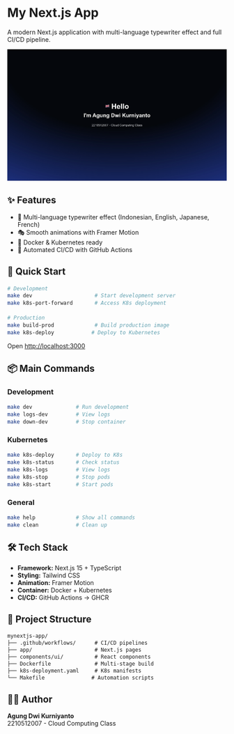 # My Next.js App

A modern Next.js application with multi-language typewriter effect and full CI/CD pipeline.

![Page Screenshot](./public/page-screenshoot.png)

## ✨ Features

- 🎨 Multi-language typewriter effect (Indonesian, English, Japanese, French)
- 🎭 Smooth animations with Framer Motion
- 🐳 Docker & Kubernetes ready
- 🚀 Automated CI/CD with GitHub Actions

## 🚀 Quick Start

```bash
# Development
make dev                    # Start development server
make k8s-port-forward       # Access K8s deployment

# Production
make build-prod             # Build production image
make k8s-deploy            # Deploy to Kubernetes
```

Open [http://localhost:3000](http://localhost:3000)

## 📦 Main Commands

### Development

```bash
make dev              # Run development
make logs-dev         # View logs
make down-dev         # Stop container
```

### Kubernetes

```bash
make k8s-deploy       # Deploy to K8s
make k8s-status       # Check status
make k8s-logs         # View logs
make k8s-stop         # Stop pods
make k8s-start        # Start pods
```

### General

```bash
make help             # Show all commands
make clean            # Clean up
```

## 🛠️ Tech Stack

- **Framework:** Next.js 15 + TypeScript
- **Styling:** Tailwind CSS
- **Animation:** Framer Motion
- **Container:** Docker + Kubernetes
- **CI/CD:** GitHub Actions → GHCR

## 📁 Project Structure

```
mynextjs-app/
├── .github/workflows/      # CI/CD pipelines
├── app/                    # Next.js pages
├── components/ui/          # React components
├── Dockerfile              # Multi-stage build
├── k8s-deployment.yaml     # K8s manifests
└── Makefile               # Automation scripts
```

## 👨‍💻 Author

**Agung Dwi Kurniyanto**  
2210512007 - Cloud Computing Class
